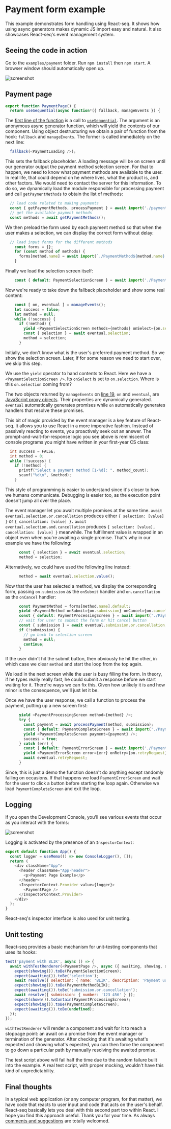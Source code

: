 # Payment form example

This example demonstrates form handling using React-seq. It shows how using async generators makes dynamic
JS import easy and natural. It also showcases React-seq's event management system.

## Seeing the code in action

Go to the `examples/payment` folder. Run `npm install` then `npm start`. A browser window should automatically
open up.

![screenshot](./img/screenshot-1.jpg)

## Payment page

```js
export function PaymentPage() {
  return useSequential(async function*({ fallback, manageEvents }) {
```

The [first line of the function](./src/PaymentPage.js#L5) is a call to
[`useSequential`](../../doc/useSequential.md#readme). The argument is an anonymous async generator function, which will yield
the contents of our component. Using object destructuring we obtain a pair of function from the hook: `fallback` and
`manageEvents`. The former is called immediately on the next line:

```js
  fallback(<PaymentLoading />);
```

This sets the fallback placeholder. A loading message will be on screen until our generator output the payment method
selection screen. For that to happen, we need to know what payment methods are available to the user. In real life,
that could depend on he where lives, what the product is, and other factors. We would need to contact the server
for this information. To do so, we dynamically load the module responsible for processing payment and call
`getPaymentMethods` to obtain the list of methods:

```js
  // load code related to making payments
  const { getPaymentMethods, processPayment } = await import('./payment.js');
  // get the available payment methods
  const methods = await getPaymentMethods();
```

We then preload the form used by each payment method so that when the user makes a selection, we can display the correct
form without delay:

```js
  // load input forms for the different methods
    const forms = {};
    for (const method of methods) {
      forms[method.name] = await import(`./PaymentMethod${method.name}.js`);
    }
```

Finally we load the selection screen itself:

```js
    const { default: PaymentSelectionScreen } = await import('./PaymentSelectionScreen.js');
```

Now we're ready to take down the fallback placeholder and show some real content:

```js
    const [ on, eventual ] = manageEvents();
    let success = false;
    let method = null;
    while (!success) {
      if (!method) {
        yield <PaymentSelectionScreen methods={methods} onSelect={on.selection} />;
        const { selection } = await eventual.selection;
        method = selection;
      }
```

Initially, we don't know what is the user's preferred payment method. So we show the selection screen. Later, if
for some reason we need to start over, we skip this step.

We use the `yield` operator to hand contents to React. Here we have a `<PaymentSelectionScreen />`. Its `onSelect` is
set to `on.selection`. Where is this `on.selection` coming from?

The two objects returned by `manageEvents` on [line 19](./src/PaymentPage.js#L19), `on` and `eventual`, are
[JavaScript proxy objects](https://developer.mozilla.org/en-US/docs/Web/JavaScript/Reference/Global_Objects/Proxy).
Their properties are dynamically generated. `eventual` automatically generates promises while `on` automatically
generates handlers that resolve these promises.

This bit of magic provided by the event manager is a key feature of React-seq. It allows you to use React in a 
more imperative fashion. Instead of passively reacting to events, you proactively seek out an answer. The 
prompt-and-wait-for-response logic you see above is reminiscent of console programs you might have  written in 
your first-year CS class:

```c
  int success = FALSE;
  int method = 0;
  while (!success) {
    if (!method) {
      printf("Select a payment method [1-%d]: ", method_count);
      scanf("%d\n", &method);
    }
```

This style of programming is easier to understand since it's closer to how we humans communicate. Debugging is easier
too, as the execution point doesn't jump all over the place.

The event manager let you await multiple promises at the same time. `await eventual.selection.or.cancellation` 
produces either `{ selection: [value] }` or `{ cancellation: [value] }.` `await eventual.selection.and.cancellation` 
produces `{ selection: [value], cancellation: [value] }` meanwhile. The fulfillment value is wrapped in an object 
even when you're awaiting a single promise. That's why in our example we have the following:

```js
      const { selection } = await eventual.selection;
      method = selection;
```

Alternatively, we could have used the following line instead:

```js
      method = await eventual.selection.value();
```

Now that the user has selected a method, we display the corresponding form, passing `on.submission`
as the `onSubmit` handler and `on.cancellation` as the `onCancel` handler:

```js
      const PaymentMethod = forms[method.name].default;
      yield <PaymentMethod onSubmit={on.submission} onCancel={on.cancellation} />;
      const { default: PaymentProcessingScreen } = await import('./PaymentProcessingScreen.js');
      // wait for user to submit the form or hit cancel button
      const { submission } = await eventual.submission.or.cancellation;
      if (!submission) {
        // go back to selection screen
        method = null;
        continue;
      }
```

If the user didn't hit the submit button, then obviously he hit the other, in which case we clear 
`method` and start the loop from the top again.

We load in the next screen while the user is busy filling the form. In theory, if he types really really 
fast, he could submit a response before we start waiting for it. There're ways we can fix this. Given how 
unlikely it is and how minor is the consequence, we'll just let it be.

Once we have the user response, we call a function to process the payment, putting up a new screen first:

```js
      yield <PaymentProcessingScreen method={method} />;
      try {
        const payment = await processPayment(method, submission);
        const { default: PaymentCompleteScreen } = await import('./PaymentCompleteScreen.js');
        yield <PaymentCompleteScreen payment={payment} />;
        success = true;
      } catch (err) {
        const { default: PaymentErrorScreen } = await import('./PaymentErrorScreen.js');
        yield <PaymentErrorScreen error={err} onRetry={on.retryRequest} />;
        await eventual.retryRequest;
      }
```

Since, this is just a demo the function doesn't do anything except randomly failing on occasions. If that happens we
load `PaymentErrorScreen` and wait for the user to click a button before starting the loop again. Otherwise we load
`PaymentCompleteScreen` and exit the loop.

## Logging

If you open the Development Console, you'll see various events that occur as you interact with the forms:

![screenshot](./img/screenshot-2.jpg)

Logging is activated by the presence of an `InspectorContext`:

```js
export default function App() {
  const logger = useMemo(() => new ConsoleLogger(), []);
  return (
    <div className="App">
      <header className="App-header">
        <p>Payment Page Example</p>
      </header>
      <InspectorContext.Provider value={logger}>
        <PaymentPage />
      </InspectorContext.Provider>
    </div>
  );
}
```

React-seq's inspector interface is also used for unit testing.

## Unit testing

React-seq provides a basic mechanism for unit-testing components that uses its hooks:

```js
test('payment with BLIK', async () => {
  await withTestRenderer(<PaymentPage />, async ({ awaiting, showing, shown, resolve }) => {
    expect(showing()).toBe(PaymentSelectionScreen);
    expect(awaiting()).toBe('selection');
    await resolve({ selection: { name: 'BLIK', description: 'Payment using BLIK' } });
    expect(showing()).toBe(PaymentMethodBLIK);
    expect(awaiting()).toBe('submission.or.cancellation');
    await resolve({ submission: { number: '123 456' } });
    expect(shown()).toContain(PaymentProcessingScreen);
    expect(showing()).toBe(PaymentCompleteScreen);
    expect(awaiting()).toBe(undefined);
  });
});
```

`withTestRenderer` will render a component and wait for it to reach a stoppage point: an await on a promise
from the event manager or termination of the generator. After checking that it's awaiting what's expected and
showing what's expected, you can then force the component to go down a particular path by manually resolving
the awaited promise.

The test script above will fail half the time due to the random failure built into the example. A real test
script, with proper mocking, wouldn't have this kind of unpredictability.

## Final thoughts

In a typical web application (or any computer program, for that matter), we have code that reacts to user input
and code that acts on the user's behalf. React-seq basically lets you deal with this second part too within React. I
hope you find this approach useful. Thank you for your time. As always
[comments and suggestions](https://github.com/chung-leong/react-seq/discussions) are totally welcomed.
